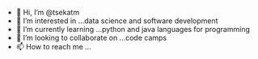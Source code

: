 - 👋 Hi, I’m @tsekatm
- 👀 I’m interested in ...data science and software development 
- 🌱 I’m currently learning ...python and java languages for programming
- 💞️ I’m looking to collaborate on ...code camps
- 📫 How to reach me ...

<!---
tsekatm/tsekatm is a ✨ special ✨ repository because its `README.md` (this file) appears on your GitHub profile.
You can click the Preview link to take a look at your changes.
--->
